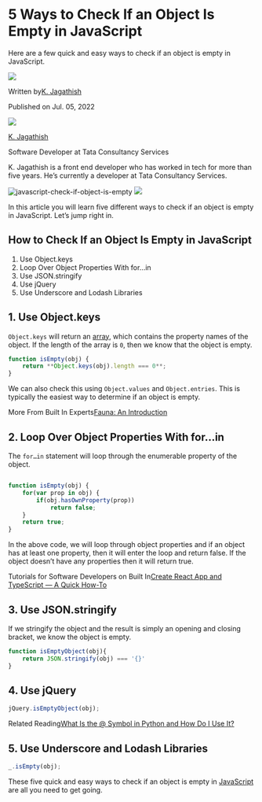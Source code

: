 # 5 Ways to Check If an Object Is Empty in JavaScript

Here are a few quick and easy ways to check if an object is empty in JavaScript.

![](https://builtin.com/cdn-cgi/image/f=auto,quality=80,width=48,height=48/https://builtin.com/sites/www.builtin.com/files/styles/64_x_64/public/2022-06/Saravanan%2C%20K.%20Jagathish.png)

Written by[K. Jagathish](https://builtin.com/authors/k-jagathish)

Published on Jul. 05, 2022

![](https://builtin.com/cdn-cgi/image/f=auto,quality=80,width=48,height=48/https://builtin.com/sites/www.builtin.com/files/styles/64_x_64/public/2022-06/Saravanan%2C%20K.%20Jagathish.png)

[K. Jagathish](https://builtin.com/authors/k-jagathish)

Software Developer at Tata Consultancy Services

[](https://builtin.com/authors/k-jagathish)

K. Jagathish is a front end developer who has worked in tech for more than five years. He’s currently a developer at Tata Consultancy Services.

![javascript-check-if-object-is-empty](https://builtin.com/cdn-cgi/image/f=auto,quality=80,width=752,height=435/https://builtin.com/sites/www.builtin.com/files/styles/byline_image/public/2022-06/javascript-check-if-object-is-empty.png) [![](/profiles/builtin/themes/bix/assets/expert-contrib-badge.svg)](https://builtin.com/expert-contributors)

In this article you will learn five different ways to check if an object is empty in JavaScript. Let’s jump right in.

## How to Check If an Object Is Empty in JavaScript

1. Use Object.keys
2. Loop Over Object Properties With for…in
3. Use JSON.stringify
4. Use jQuery
5. Use Underscore and Lodash Libraries

## 1\. Use Object.keys

`Object.keys` will return an [array](https://builtin.com/company/array), which contains the property names of the object. If the length of the array is `0`, then we know that the object is empty.

```javascript
function isEmpty(obj) {
    return **Object.keys(obj).length === 0**;
}
```

We can also check this using `Object.values` and `Object.entries`. This is typically the easiest way to determine if an object is empty.

More From Built In Experts[Fauna: An Introduction](https://builtin.com/software-engineering-perspectives/faunadb)

## 2\. Loop Over Object Properties With for…in

The `for…in` statement will loop through the enumerable property of the object.

```javascript

function isEmpty(obj) {
    for(var prop in obj) {
        if(obj.hasOwnProperty(prop))
            return false;
    }
    return true;
}
```

In the above code, we will loop through object properties and if an object has at least one property, then it will enter the loop and return false. If the object doesn’t have any properties then it will return true.

Tutorials for Software Developers on Built In[Create React App and TypeScript — A Quick How-To](https://builtin.com/software-engineering-perspectives/create-react-app-typescript)

## 3\. Use JSON.stringify

If we stringify the object and the result is simply an opening and closing bracket, we know the object is empty.

```javascript
function isEmptyObject(obj){
    return JSON.stringify(obj) === '{}'
}
```

## 4\. Use jQuery

```javascript
jQuery.isEmptyObject(obj); 
```

Related Reading[What Is the @ Symbol in Python and How Do I Use It?](https://builtin.com/software-engineering-perspectives/python-symbol)

## 5\. Use Underscore and Lodash Libraries

```javascript
_.isEmpty(obj);
```

These five quick and easy ways to check if an object is empty in [JavaScript](https://builtin.com/learn/tech-dictionary/javascript) are all you need to get going.